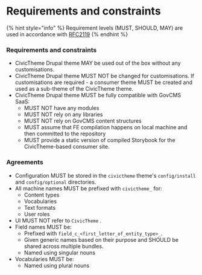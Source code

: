 # Requirements and constraints

{% hint style="info" %}
Requirement levels (MUST, SHOULD, MAY) are used in accordance with [RFC2119](https://www.ietf.org/rfc/rfc2119.txt)
{% endhint %}

### Requirements and constraints

* CivicTheme Drupal theme MAY be used out of the box without any customisations.
* CivicTheme Drupal theme MUST NOT be changed for customisations. If customisations are required - a consumer theme MUST be created and used as a sub-theme of the CivicTheme theme.
* CivicTheme Drupal theme MUST be fully compatible with GovCMS SaaS:
  * MUST NOT have any modules
  * MUST NOT rely on any libraries
  * MUST NOT rely on GovCMS content structures
  * MUST assume that FE compilation happens on local machine and then committed to the repository
  * MUST provide a static version of compiled Storybook for the CivicTheme-based consumer site.

### Agreements

* Configuration MUST be stored in the `civictheme` theme's `config/install` and `config/optional` directories.
* All machine names MUST be prefixed with `civictheme_` for:
  * Content types
  * Vocabularies
  * Text formats
  * User roles
* UI MUST NOT refer to `CivicTheme` .
* Field names MUST be:
  * Prefixed with `field_c_<first_letter_of_entity_type>_`.
  * Given generic names based on their purpose and SHOULD be shared across multiple bundles.
  * Named using singular nouns
* Vocabularies MUST be:
  * Named using plural nouns

